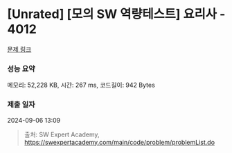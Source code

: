 # [Unrated] [모의 SW 역량테스트] 요리사 - 4012 

[문제 링크](https://swexpertacademy.com/main/code/problem/problemDetail.do?contestProbId=AWIeUtVakTMDFAVH) 

### 성능 요약

메모리: 52,228 KB, 시간: 267 ms, 코드길이: 942 Bytes

### 제출 일자

2024-09-06 13:09



> 출처: SW Expert Academy, https://swexpertacademy.com/main/code/problem/problemList.do